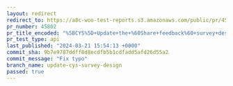 ```yaml
---
layout: redirect
redirect_to: https://a8c-woo-test-reports.s3.amazonaws.com/public/pr/45802/api/index.html
pr_number: 45802
pr_title_encoded: "%5BCYS%5D+Update+the+%60Share+feedback%60+survey+design"
pr_test_type: api
last_published: "2024-03-21 15:54:13 +0000"
commit_sha: 9b7e9787ddff8d8ecdfb5b1cdfadd5afd26d55a2
commit_message: "Fix typo"
branch_name: update-cys-survey-design
passed: true
---
```

